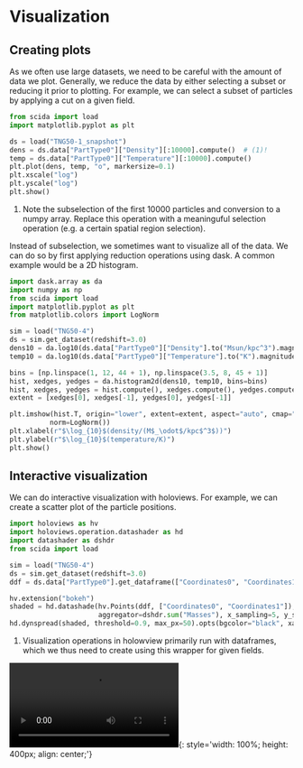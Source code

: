 # Visualization
## Creating plots

As we often use large datasets, we need to be careful with the amount of data we plot.
Generally, we reduce the data by either selecting a subset or reducing it prior to plotting.
For example, we can select a subset of particles by applying a cut on a given field.

```python title="Selecting a subset of particles"
from scida import load
import matplotlib.pyplot as plt

ds = load("TNG50-1_snapshot")
dens = ds.data["PartType0"]["Density"][:10000].compute()  # (1)!
temp = ds.data["PartType0"]["Temperature"][:10000].compute()
plt.plot(dens, temp, "o", markersize=0.1)
plt.xscale("log")
plt.yscale("log")
plt.show()
```

1. Note the subselection of the first 10000 particles and conversion to a numpy array. Replace this operation with a meaninguful selection operation (e.g. a certain spatial region selection).

Instead of subselection, we sometimes want to visualize all of the data. We can do so by first applying reduction operations using dask. A common example would be a 2D histogram.

```python title="2D histograms"
import dask.array as da
import numpy as np
from scida import load
import matplotlib.pyplot as plt
from matplotlib.colors import LogNorm

sim = load("TNG50-4")
ds = sim.get_dataset(redshift=3.0)
dens10 = da.log10(ds.data["PartType0"]["Density"].to("Msun/kpc^3").magnitude)
temp10 = da.log10(ds.data["PartType0"]["Temperature"].to("K").magnitude)

bins = [np.linspace(1, 12, 44 + 1), np.linspace(3.5, 8, 45 + 1)]
hist, xedges, yedges = da.histogram2d(dens10, temp10, bins=bins)
hist, xedges, yedges = hist.compute(), xedges.compute(), yedges.compute()
extent = [xedges[0], xedges[-1], yedges[0], yedges[-1]]

plt.imshow(hist.T, origin="lower", extent=extent, aspect="auto", cmap="Greys",
          norm=LogNorm())
plt.xlabel(r"$\log_{10}$(density/(M$_\odot$/kpc$^3$))")
plt.ylabel(r"$\log_{10}$(temperature/K)")
plt.show()
```



## Interactive visualization

We can do interactive visualization with holoviews. For example, we can create a scatter plot of the particle positions.

```python
import holoviews as hv
import holoviews.operation.datashader as hd
import datashader as dshdr
from scida import load

sim = load("TNG50-4")
ds = sim.get_dataset(redshift=3.0)
ddf = ds.data["PartType0"].get_dataframe(["Coordinates0", "Coordinates1", "Masses"])  # (1)!

hv.extension("bokeh")
shaded = hd.datashade(hv.Points(ddf, ["Coordinates0", "Coordinates1"]), cmap="viridis", interpolation="linear",
                      aggregator=dshdr.sum("Masses"), x_sampling=5, y_sampling=5)
hd.dynspread(shaded, threshold=0.9, max_px=50).opts(bgcolor="black", xaxis=None, yaxis=None, width=500, height=500)
```

1. Visualization operations in holowview primarily run with dataframes, which we thus need to create using this wrapper for given fields.


![type:video](./videos/datashader_tng50.webm){: style='width: 100%; height: 400px; align: center;'}
